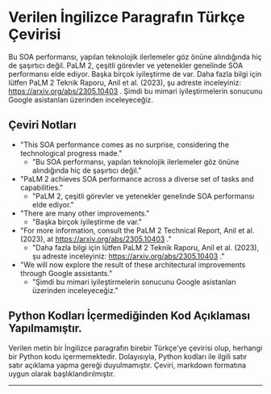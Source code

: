 # Verilen İngilizce Paragrafın Türkçe Çevirisi

Bu SOA performansı, yapılan teknolojik ilerlemeler göz önüne alındığında hiç de şaşırtıcı değil. PaLM 2, çeşitli görevler ve yetenekler genelinde SOA performansı elde ediyor. Başka birçok iyileştirme de var. Daha fazla bilgi için lütfen PaLM 2 Teknik Raporu, Anil et al. (2023), şu adreste inceleyiniz: https://arxiv.org/abs/2305.10403 . Şimdi bu mimari iyileştirmelerin sonucunu Google asistanları üzerinden inceleyeceğiz.

## Çeviri Notları
- "This SOA performance comes as no surprise, considering the technological progress made." 
  - "Bu SOA performansı, yapılan teknolojik ilerlemeler göz önüne alındığında hiç de şaşırtıcı değil."
- "PaLM 2 achieves SOA performance across a diverse set of tasks and capabilities."
  - "PaLM 2, çeşitli görevler ve yetenekler genelinde SOA performansı elde ediyor."
- "There are many other improvements."
  - "Başka birçok iyileştirme de var."
- "For more information, consult the PaLM 2 Technical Report, Anil et al. (2023), at https://arxiv.org/abs/2305.10403 ."
  - "Daha fazla bilgi için lütfen PaLM 2 Teknik Raporu, Anil et al. (2023), şu adreste inceleyiniz: https://arxiv.org/abs/2305.10403 ."
- "We will now explore the result of these architectural improvements through Google assistants."
  - "Şimdi bu mimari iyileştirmelerin sonucunu Google asistanları üzerinden inceleyeceğiz."

## Python Kodları İçermediğinden Kod Açıklaması Yapılmamıştır.

Verilen metin bir İngilizce paragrafın birebir Türkçe'ye çevirisi olup, herhangi bir Python kodu içermemektedir. Dolayısıyla, Python kodları ile ilgili satır satır açıklama yapma gereği duyulmamıştır. Çeviri, markdown formatına uygun olarak başlıklandırılmıştır.

---

